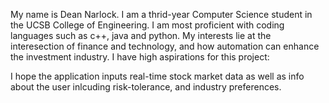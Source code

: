 My name is Dean Narlock. I am a thrid-year Computer Science student in the UCSB College of Engineering. I am most proficient with coding languages such as c++, java and python. My interests lie at the interesection of finance and technology, and how automation can enhance the investment industry. I have high aspirations for this project:

I hope the application inputs real-time stock market data as well as info about the user inlcuding risk-tolerance, and industry preferences.

